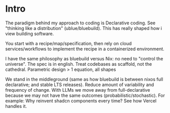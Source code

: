 # Intro
The paradigm behind my approach to coding is Declarative coding. See "thinking like a distribution" (ublue/bluebuild).
This has really shaped how i view building software. 

You start with a recipe/map/specification, then rely on cloud services/workflows to implement the recipe in a containerized environment.

I have the same philosophy as bluebuild versus Nix: no need to "control the universe". The spec is in english. Treat codebases as scaffold, not the cathedral. 
Parametric design > 1 equation, all shapes

We stand in the middleground (same as how bluebuild is between nixos full declarative; and stable LTS releases). Reduce amount of variability and frequency of change.
With LLMs we move away from full-declarative because we may not have the same outcomes (probabilistic/stochastic). For example: Why reinvent shadcn components every time? See how Vercel handles it.
